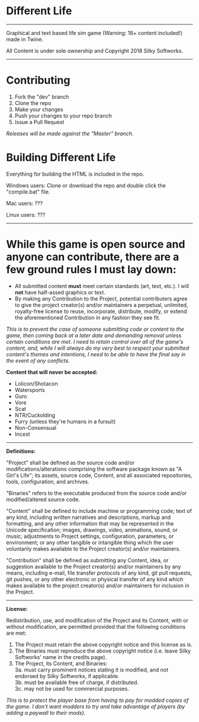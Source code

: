 # Different Life
----

Graphical and text based life sim game (Warning: 18+ content included!) made in Twine.

All Content is under sole ownership and Copyright 2018 Silky Softworks.

--------

# Contributing
1. Fork the "dev" branch
2. Clone the repo
3. Make your changes
4. Push your changes to your repo branch
5. Issue a Pull Request

*Releases will be made against the "Master" branch.*

# Building Different Life
Everything for building the HTML is included in the repo.

Windows users: Clone or download the repo and double click the "compile.bat" file.

Mac users: ???

Linux users: ???

--------

# While this game is open source and anyone can contribute, there are a few ground rules I must lay down:
* All submitted content **must** meet certain standards (art, text, etc.). I will **not** have half-assed graphics or text.
* By making any Contribution to the Project, potential contributers agree to give the project creator(s) and/or maintainers a perpetual, unlimited, royalty-free license to reuse, incorporate, distribute, modify, or extend the aforementioned Contribution in any fashion they see fit.

*This is to prevent the case of someone submitting code or content to the game, then coming back at a later date and demanding removal unless certain conditions are met. I need to retain control over all of the game's content, and, while I will always do my very best to respect your submitted content's themes and intentions, I need to be able to have the final say in the event of any conflicts.*

**Content that will never be accepted:**
* Lolicon/Shotacon
* Watersports
* Guro
* Vore
* Scat
* NTR/Cuckolding
* Furry (unless they're humans in a fursuit)
* Non-Consensual
* Incest

--------

**Definitions:**

"Project" shall be defined as the source code and/or modifications/alterations comprising the software package known as "A Girl's Life"; its assets, source code, Content, and all associated repositories, tools, configuration, and archives.

"Binaries" refers to the executable produced from the source code and/or modified/altered source code.

"Content" shall be defined to include machine or programming code; text of any kind, including written narratives and descriptions, markup and formatting, and any other information that may be represented in the Unicode specification; images, drawings, video, animations, sound, or music; adjustments to Project settings, configuration, parameters, or environment; or any other tangible or intangible thing which the user voluntarily makes available to the Project creator(s) and/or maintainers.

"Contribution" shall be defined as submitting any Content, idea, or suggestion available to the Project creator(s) and/or maintainers by any means, including e-mail, file transfer protocols of any kind, git pull requests, git pushes, or any other electronic or physical transfer of any kind which makes available to the project creator(s) and/or maintainers for inclusion in the Project.

--------

**License:**

Redistribution, use, and modification of the Project and its Content, with or without modification, are permitted provided that the following conditions are met:
1. The Project must retain the above copyright notice and this license as is.
2. The Binaries must reproduce the above copyright notice (i.e. leave Silky Softworks' name in the credits page).
3. The Project, its Content, and Binaries:  
3a. must carry prominent notices stating it is modified, and not endorsed by Silky Softworks, if applicable.  
3b. must be available free of charge, if distributed.  
3c. may not be used for commercial purposes.

*This is to protect the player base from having to pay for modded copies of the game. I don't want modders to try and take advantage of players (by adding a paywall to their mods).*